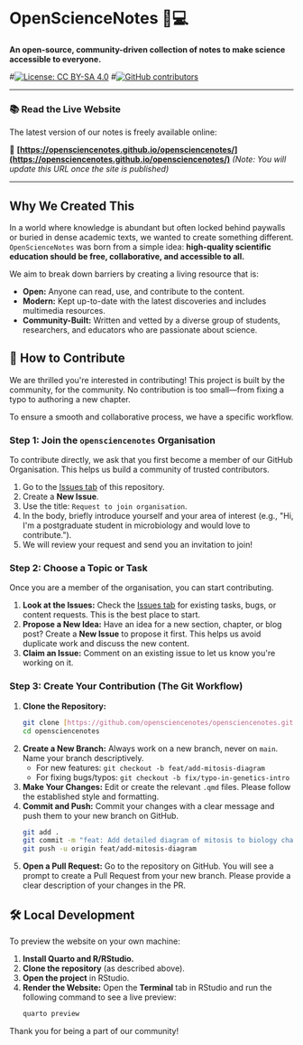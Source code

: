 # OpenScienceNotes 🧬💻

**An open-source, community-driven collection of notes to make science accessible to everyone.**

#[![License: CC BY-SA 4.0](https://img.shields.io/badge/License-CC_BY--SA_4.0-lightgrey.svg)](https://creativecommons.org/licenses/by-sa/4.0/)
#[![GitHub contributors](https://img.shields.io/github/contributors/opensciencenotes/opensciencenotes.svg)](https://GitHub.com/opensciencenotes/opensciencenotes/graphs/contributors/)

---

### 📚 Read the Live Website

The latest version of our notes is freely available online:

🔗 **[https://opensciencenotes.github.io/opensciencenotes/](https://opensciencenotes.github.io/opensciencenotes/)** *(Note: You will update this URL once the site is published)*

---

## Why We Created This

In a world where knowledge is abundant but often locked behind paywalls or buried in dense academic texts, we wanted to create something different. `OpenScienceNotes` was born from a simple idea: **high-quality scientific education should be free, collaborative, and accessible to all.**

We aim to break down barriers by creating a living resource that is:
* **Open:** Anyone can read, use, and contribute to the content.
* **Modern:** Kept up-to-date with the latest discoveries and includes multimedia resources.
* **Community-Built:** Written and vetted by a diverse group of students, researchers, and educators who are passionate about science.

## 🤝 How to Contribute

We are thrilled you're interested in contributing! This project is built by the community, for the community. No contribution is too small—from fixing a typo to authoring a new chapter.

To ensure a smooth and collaborative process, we have a specific workflow.

### Step 1: Join the `opensciencenotes` Organisation

To contribute directly, we ask that you first become a member of our GitHub Organisation. This helps us build a community of trusted contributors.

1.  Go to the [Issues tab](https://github.com/opensciencenotes/opensciencenotes/issues) of this repository.
2.  Create a **New Issue**.
3.  Use the title: `Request to join organisation`.
4.  In the body, briefly introduce yourself and your area of interest (e.g., "Hi, I'm a postgraduate student in microbiology and would love to contribute.").
5.  We will review your request and send you an invitation to join!

### Step 2: Choose a Topic or Task

Once you are a member of the organisation, you can start contributing.

1.  **Look at the Issues:** Check the [Issues tab](https://github.com/opensciencenotes/opensciencenotes/issues) for existing tasks, bugs, or content requests. This is the best place to start.
2.  **Propose a New Idea:** Have an idea for a new section, chapter, or blog post? Create a **New Issue** to propose it first. This helps us avoid duplicate work and discuss the new content.
3.  **Claim an Issue:** Comment on an existing issue to let us know you're working on it.

### Step 3: Create Your Contribution (The Git Workflow)

1.  **Clone the Repository:**
    ```bash
    git clone [https://github.com/opensciencenotes/opensciencenotes.git](https://github.com/opensciencenotes/opensciencenotes.git)
    cd opensciencenotes
    ```
2.  **Create a New Branch:** Always work on a new branch, never on `main`. Name your branch descriptively.
    * For new features: `git checkout -b feat/add-mitosis-diagram`
    * For fixing bugs/typos: `git checkout -b fix/typo-in-genetics-intro`
3.  **Make Your Changes:** Edit or create the relevant `.qmd` files. Please follow the established style and formatting.
4.  **Commit and Push:** Commit your changes with a clear message and push them to your new branch on GitHub.
    ```bash
    git add .
    git commit -m "feat: Add detailed diagram of mitosis to biology chapter"
    git push -u origin feat/add-mitosis-diagram
    ```
5.  **Open a Pull Request:** Go to the repository on GitHub. You will see a prompt to create a Pull Request from your new branch. Please provide a clear description of your changes in the PR.

## 🛠️ Local Development

To preview the website on your own machine:

1.  **Install Quarto and R/RStudio.**
2.  **Clone the repository** (as described above).
3.  **Open the project** in RStudio.
4.  **Render the Website:** Open the **Terminal** tab in RStudio and run the following command to see a live preview:
    ```bash
    quarto preview
    ```

Thank you for being a part of our community!
